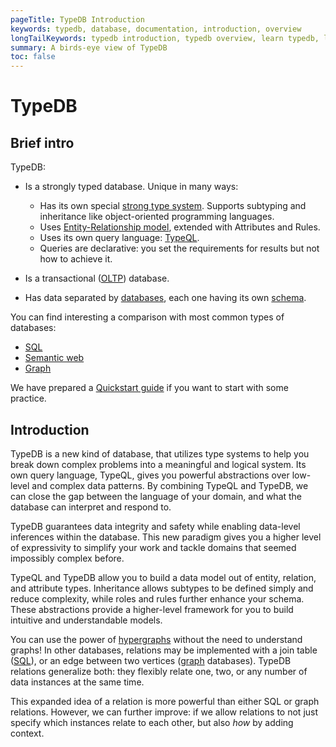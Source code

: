 ```yaml
---
pageTitle: TypeDB Introduction
keywords: typedb, database, documentation, introduction, overview
longTailKeywords: typedb introduction, typedb overview, learn typedb, learn typeql, typedb schema, typedb data model
summary: A birds-eye view of TypeDB
toc: false
---
```


# TypeDB

## Brief intro

TypeDB:

- Is a strongly typed database. Unique in many ways:
  - Has its own special [strong type system](../04-concept-api/00-overview.md). Supports subtyping and inheritance like 
    object-oriented programming languages.
  
  <!--- #todo add link to the types article -->
  - Uses [Entity-Relationship model](../09-schema/00-overview.md#typedb-data-model), extended with Attributes and Rules.
  - Uses its own query language: [TypeQL](../11-query/00-overview.md).
  - Queries are declarative: you set the requirements for results but not how to achieve it.
- Is a transactional ([OLTP](https://en.wikipedia.org/wiki/Online_transaction_processing)) database.
- Has data separated by [databases](02-fundamentals/02-database.md), each one having its own [schema](../09-schema/00-overview.md).

You can find interesting a comparison with most common types of databases:
- [SQL](../12-comparisons/00-sql-and-typeql.md)
- [Semantic web](../12-comparisons/01-semantic-web-and-typedb.md)
- [Graph](../12-comparisons/02-graph-databases-and-typedb.md)

We have prepared a [Quickstart guide](../001-typedb/03-quickstart.md) if you want to start with some practice.

## Introduction

TypeDB is a new kind of database, that utilizes type systems to help you break down complex problems into a meaningful 
and logical system. Its own query language, TypeQL, gives you powerful abstractions over low-level and complex data 
patterns. By combining TypeQL and TypeDB, we can close the gap between the language of your domain, and what the 
database can interpret and respond to.

TypeDB guarantees data integrity and safety while enabling data-level inferences within the database. This new paradigm 
gives you a higher level of expressivity to simplify your work and tackle domains that seemed impossibly complex before.

TypeQL and TypeDB allow you to build a data model out of entity, relation, and attribute types. Inheritance allows 
subtypes to be defined simply and reduce complexity, while roles and rules further enhance your schema. These 
abstractions provide a higher-level framework for you to build intuitive and understandable models.

You can use the power of [hypergraphs](../12-comparisons/02-graph-databases-and-typedb.md#hypergraph-theory) 
without the need to understand graphs! In other databases, relations may be implemented with a join table 
([SQL](../12-comparisons/00-sql-and-typeql.md)), or an edge between two vertices 
([graph](../12-comparisons/02-graph-databases-and-typedb.md) databases). TypeDB relations generalize both: they 
flexibly relate one, two, or any number of data instances at the same time.

This expanded idea of a relation is more powerful than either SQL or graph relations. However, we can further
improve: if we allow relations to not just specify which instances relate to each other, but also _how_ by adding
context.
